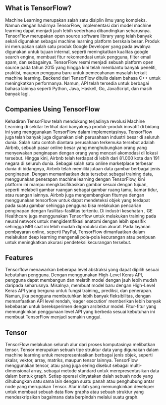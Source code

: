 ## What is TensorFlow?
Machine Learning merupakan salah satu disiplin ilmu yang kompleks. Namun dengan hadirnya TensorFlow, implementasi dari model machine learning dapat menjadi jauh lebih sederhana dibandingkan seharusnya.  TensorFlow merupakan open source software library yang telah banyak sekali digunakan sebagai machine learning platform berskala besar. Produk ini merupakan salah satu produk Google Developer yang pada awalnya digunakan untuk tujuan internal, seperti meningkatkan kualitas google search engine, membuat fitur rekomendasi untuk pengguna, filter email spam, dan sebagainya. TensorFlow resmi menjadi sebuah platform open source pada tahun 2015 yang hingga kini telah membantu banyak peneliti, praktisi, maupun pengguna baru untuk pemecahanan masalah terkait machine learning. Backend dari TensorFlow ditulis dalam bahasa C++ untuk meningkatkan performanya. Namun, API telah tersedia untuk berbagai bahasa lainnya seperti Python, Java, Haskell, Go, JavaScript, dan masih banyak lagi.
  
 ## Companies Using TensorFlow
  Kehadiran TensorFlow telah mendukung terjadinya revolusi Machine Learning di sekitar terlihat dari banyaknya produk-produk inovatif di bidang ini yang menggunakan TensorFlow dalam implementasinya. TensorFlow juga telah banyak juga digunakan oleh perusahaan industri besar di seluruh dunia. Salah satu contoh diantara perusahaan terkemuka tersebut adalah Airbnb, sebuah pasar online besar yang menghubungkan orang yang menyewakan penginapan dengan orang yang mencari akomodasi di lokasi tersebut. Hingga kini, Airbnb telah terdapat di lebih dari 81.000 kota dan 191 negara di seluruh dunia. Sebagai salah satu online marketplace  terbesar dunia di bidangnya, Airbnb telah memiliki jutaan data gambar berbagai jenis penginapan. Dengan memanfaatkan data tersebut sebagai training data, menggunakan penerapan machine learning dengan TensorFlow, kini platform ini mampu mengklasifikasikan gambar sesuai dengan tujuan, seperti melabeli gambar ruangan sebagai gambar ruang tamu, kamar tidur, atau ruangan lainnya. Airbnb juga mengembangkan fiturnya dengan menggunakan tensorflow untuk dapat mendeteksi objek yang terdapat pada suatu gambar sehingga pengguna bisa melakukan pencarian penginapan dengan fasilitas-fasilitas tertentu. Di industri kesehatan , GE Healthcare juga menggunakan Tensorflow untuk melakukan training pada neural network untuk mengidentifikasi anatomi dengan lebih spesifik sehingga MRI saat ini lebih mudah diproduksi dan akurat. Pada layanan pembayaran online, seperti PayPal, TensorFlow dimanfaatkan dalam melakukan deep learning mengenali pola-pola kecurangan atau penipuan untuk meningkatkan akurasi pendeteksi kecurangan tersebut.

## Features
  Tensorflow menawarkan beberapa level abstraksi yang dapat dipilih sesuai kebutuhan pengguna. Dengan menggunakan High-Level Keras API, pengguna dapat membangun dan melatih model dengan jauh lebih mudah daripada seharusnya. Misalnya, membuat model baru dengan High-Level Keras API yang berguna untuk fungsi training,, prediksi, dan penerapan. Namun, jika pengguna membutuhkan lebih banyak fleksibilitas, dengan memanfaatkan API level rendah, ‘eager execution’ memberikan lebih banyak kebebasan untuk bereksperimen dengan arsitektur model. Fitur-fitur yang memungkinkan penggunaan level API yang berbeda sesuai kebutuhan ini membuat TensorFlow menjadi semakin unggul.
  
## Tensor
  TensorFlow melakukan seluruh alur dari proses komputasinya melibatkan tensor. Tensor merupakan sebuah tipe struktur data yang digunakan dalam machine learning untuk merepresentasikan berbagai jenis objek, seperti skalar, vektor, array, matriks, maupun tensor lainnya. TensorFlow menggunakan tensor, atau yang juga sering disebut sebagai multi-dimensional array, sebagai metode standard untuk merepresentasikan data dalam bentuk graph. Setiap operasi dinyatakan dalah sebuah node yang dihubungkan satu sama lain dengan suatu panah atau penghubung antar node yang merupakan Tensor. Alur inilah yang memungkinkan developer untuk membuat sebuah data flow graphs atau sebuah struktur yang mendeskripsikan bagaimana data berpindah melalui suatu graph.
